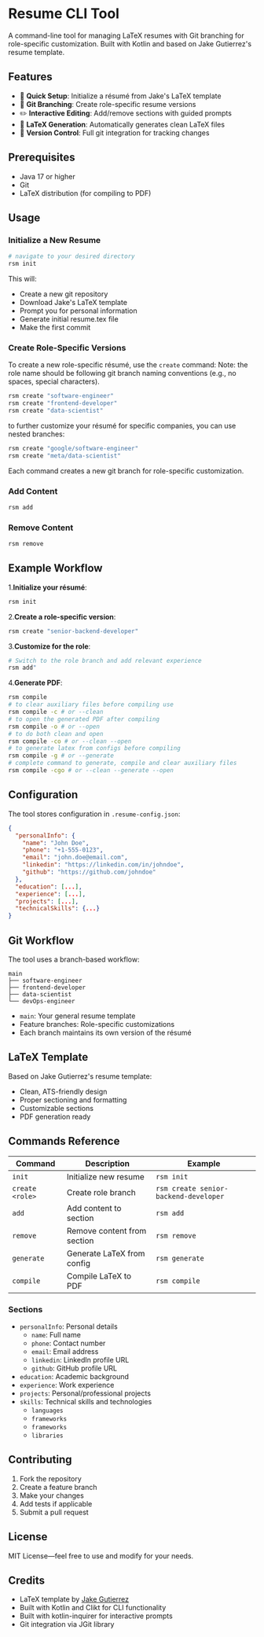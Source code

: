 # Resume CLI Tool

A command-line tool for managing LaTeX resumes with Git branching for role-specific customization. Built with Kotlin and based on Jake Gutierrez's resume template.

## Features

- 🚀 **Quick Setup**: Initialize a résumé from Jake's LaTeX template
- 🌿 **Git Branching**: Create role-specific resume versions
- ✏️ **Interactive Editing**: Add/remove sections with guided prompts
- 📄 **LaTeX Generation**: Automatically generates clean LaTeX files
- 🔄 **Version Control**: Full git integration for tracking changes

## Prerequisites

- Java 17 or higher
- Git
- LaTeX distribution (for compiling to PDF)

## Usage

### Initialize a New Resume

```bash
# navigate to your desired directory
rsm init
```

This will:
- Create a new git repository
- Download Jake's LaTeX template
- Prompt you for personal information
- Generate initial resume.tex file
- Make the first commit

### Create Role-Specific Versions

To create a new role-specific résumé, use the `create` command:
Note: the role name should be following git branch naming conventions (e.g., no spaces, special characters).
```bash
rsm create "software-engineer"
rsm create "frontend-developer"
rsm create "data-scientist"
```

to further customize your résumé for specific companies, you can use nested branches:
```bash
rsm create "google/software-engineer"
rsm create "meta/data-scientist"
```

Each command creates a new git branch for role-specific customization.

### Add Content

```bash
rsm add
```

### Remove Content

```bash
rsm remove
```

## Example Workflow

1.**Initialize your résumé**:
```bash
rsm init
```

2.**Create a role-specific version**:
```bash
rsm create "senior-backend-developer"
```

3.**Customize for the role**:
```bash
# Switch to the role branch and add relevant experience
rsm add"
```

4.**Generate PDF**:
```bash
rsm compile
# to clear auxiliary files before compiling use 
rsm compile -c # or --clean
# to open the generated PDF after compiling
rsm compile -o # or --open
# to do both clean and open
rsm compile -co # or --clean --open
# to generate latex from configs before compiling
rsm compile -g # or --generate
# complete command to generate, compile and clear auxiliary files
rsm compile -cgo # or --clean --generate --open
```

## Configuration

The tool stores configuration in `.resume-config.json`:

```json
{
  "personalInfo": {
    "name": "John Doe",
    "phone": "+1-555-0123",
    "email": "john.doe@email.com",
    "linkedin": "https://linkedin.com/in/johndoe",
    "github": "https://github.com/johndoe"
  },
  "education": [...],
  "experience": [...],
  "projects": [...],
  "technicalSkills": {...}
}
```

## Git Workflow

The tool uses a branch-based workflow:

```
main
├── software-engineer
├── frontend-developer
├── data-scientist
└── devOps-engineer
```

- `main`: Your general resume template
- Feature branches: Role-specific customizations
- Each branch maintains its own version of the résumé

## LaTeX Template

Based on Jake Gutierrez's resume template:
- Clean, ATS-friendly design
- Proper sectioning and formatting
- Customizable sections
- PDF generation ready

## Commands Reference

| Command         | Description                   | Example                               |
|-----------------|-------------------------------|---------------------------------------|
| `init`          | Initialize new resume         | `rsm init`                            |
| `create <role>` | Create role branch            | `rsm create senior-backend-developer` |
| `add`           | Add content to section        | `rsm add`                             |
| `remove`        | Remove content from section   | `rsm remove`                          |
| `generate`      | Generate LaTeX from config    | `rsm generate`                        |    
| `compile`       | Compile LaTeX to PDF          | `rsm compile`                         |

### Sections

- `personalInfo`: Personal details
  - `name`: Full name
  - `phone`: Contact number
  - `email`: Email address
  - `linkedin`: LinkedIn profile URL
  - `github`: GitHub profile URL
- `education`: Academic background
- `experience`: Work experience
- `projects`: Personal/professional projects
- `skills`: Technical skills and technologies
  - `languages`
  - `frameworks`
  - `frameworks`
  - `libraries`

  

## Contributing

1. Fork the repository
2. Create a feature branch
3. Make your changes
4. Add tests if applicable
5. Submit a pull request


## License

MIT License—feel free to use and modify for your needs.

## Credits

- LaTeX template by [Jake Gutierrez](https://github.com/jakegut/resume)
- Built with Kotlin and Clikt for CLI functionality
- Built with kotlin-inquirer for interactive prompts
- Git integration via JGit library
